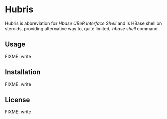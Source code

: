 # Hubris

Hubris is abbreviation for _Hbase UBeR Interface Shell_ and is HBase shell
on steroids, providing alternative way to, quite limited, _hbase shell_ command.

## Usage

FIXME: write

## Installation

FIXME: write

## License

FIXME: write
